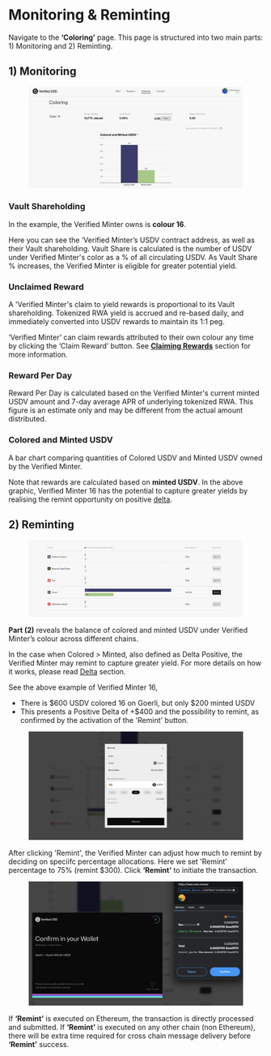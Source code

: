 # Monitoring & Reminting

Navigate to the **‘Coloring’** page. This page is structured into two main parts: 1) Monitoring and 2) Reminting.

## 1) Monitoring

<figure><img src="../.gitbook/assets/image (8).png" alt=""><figcaption></figcaption></figure>

### Vault Shareholding

In the example, the Verified Minter owns is **colour 16**.&#x20;

Here you can see the ‘Verified Minter’s USDV contract address, as well as their Vault shareholding. Vault Share is calculated is the number of USDV under Verified Minter's color as a % of all circulating USDV. As Vault Share % increases, the Verified Minter is eligible for greater potential yield.

### Unclaimed Reward

A 'Verified Minter's claim to yield rewards is proportional to its Vault shareholding. Tokenized RWA yield is accrued and re-based daily, and immediately converted into USDV rewards to maintain its 1:1 peg.

‘Verified Minter’ can claim rewards attributed to their own colour any time by clicking the ‘Claim Reward’ button. See [**Claiming Rewards**](claim-rewards.md) section for more information.

### Reward Per Day

Reward Per Day is calculated based on the Verified Minter's current minted USDV amount and 7-day average APR of underlying tokenized RWA. This figure is an estimate only and may be different from the actual amount distributed.

### Colored and Minted USDV

A bar chart comparing quantities of Colored USDV and Minted USDV owned by the Verified Minter.&#x20;

Note that rewards are calculated based on **minted USDV**. In the above graphic, Verified Minter 16 has the potential to capture greater yields by realising the remint opportunity on positive [delta](../concepts/delta.md).

## 2) Reminting

<figure><img src="../.gitbook/assets/image (9).png" alt=""><figcaption></figcaption></figure>

**Part (2)** reveals the balance of colored and minted USDV under Verified Minter’s colour across different chains.

In the case when Colored > Minted, also defined as Delta Positive, the Verified Minter may remint to capture greater yield. For more details on how it works, please read [Delta](../concepts/delta.md) section.

See the above example of Verified Minter 16,&#x20;

* There is $600 USDV colored 16 on Goerli, but only $200 minted USDV
* This presents a Positive Delta of +$400 and the possibility to remint, as confirmed by the activation of the 'Remint' button.

<figure><img src="../.gitbook/assets/image (10).png" alt=""><figcaption></figcaption></figure>

After clicking 'Remint', the Verified Minter can adjust how much to remint by deciding on speciifc percentage allocations. Here we set 'Remint' percentage to 75% (remint $300). Click **‘Remint’** to initiate the transaction.

<figure><img src="../.gitbook/assets/image (11).png" alt=""><figcaption></figcaption></figure>

If **‘Remint’** is executed on Ethereum, the transaction is directly processed and submitted. If **‘Remint’** is executed on any other chain (non Ethereum), there will be extra time required for cross chain message delivery before **‘Remint’** success.


